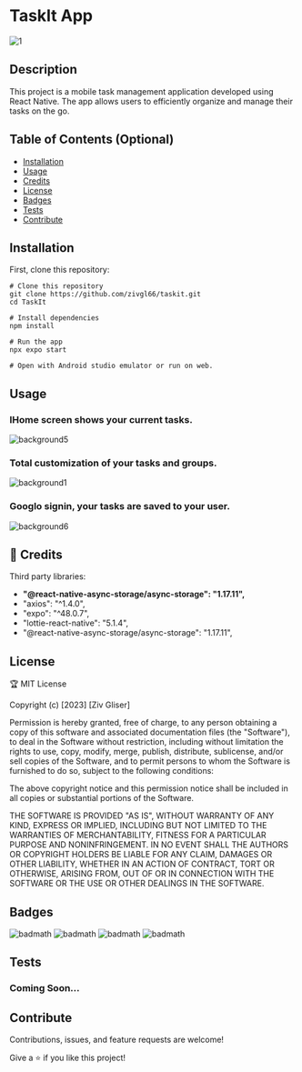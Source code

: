 
# TaskIt App

![1](https://github.com/Zivgl66/TaskIt/assets/95753868/ddd7b667-b7e7-41ef-b688-4947381045dc)


## Description

This project is a mobile task management application developed using React Native. The app allows users to efficiently organize and manage their tasks on the go.


## Table of Contents (Optional)

- [Installation](#installation)
- [Usage](#usage)
- [Credits](#credits)
- [License](#license)
- [Badges](#badges)
- [Tests](#tests)
- [Contribute](#contribute)
  

## Installation

First, clone this repository:

```
# Clone this repository
git clone https://github.com/zivgl66/taskit.git
cd TaskIt

# Install dependencies
npm install

# Run the app
npx expo start

# Open with Android studio emulator or run on web.

```

## Usage

### IHome screen shows your current tasks. 
![background5](https://github.com/Zivgl66/TaskIt/assets/95753868/064706b6-2bab-40f5-81d3-9ccf3e45f9e1)

### Total customization of your tasks and groups.
![background1](https://github.com/Zivgl66/TaskIt/assets/95753868/fc98f58e-068a-428e-9213-ba4e59fc7b7d)

### Googlo signin, your tasks are saved to your user.
![background6](https://github.com/Zivgl66/TaskIt/assets/95753868/dc1106ad-2ce7-471b-ad45-59c786c495a6)



## 🤝 Credits

Third party libraries:
- **"@react-native-async-storage/async-storage": "1.17.11",**
- "axios": "^1.4.0",
- "expo": "^48.0.7",
- "lottie-react-native": "5.1.4",
-   "@react-native-async-storage/async-storage": "1.17.11",
 

## License

🏆 MIT License

Copyright (c) [2023] [Ziv Gliser]

Permission is hereby granted, free of charge, to any person obtaining a copy
of this software and associated documentation files (the "Software"), to deal
in the Software without restriction, including without limitation the rights
to use, copy, modify, merge, publish, distribute, sublicense, and/or sell
copies of the Software, and to permit persons to whom the Software is
furnished to do so, subject to the following conditions:

The above copyright notice and this permission notice shall be included in all
copies or substantial portions of the Software.

THE SOFTWARE IS PROVIDED "AS IS", WITHOUT WARRANTY OF ANY KIND, EXPRESS OR
IMPLIED, INCLUDING BUT NOT LIMITED TO THE WARRANTIES OF MERCHANTABILITY,
FITNESS FOR A PARTICULAR PURPOSE AND NONINFRINGEMENT. IN NO EVENT SHALL THE
AUTHORS OR COPYRIGHT HOLDERS BE LIABLE FOR ANY CLAIM, DAMAGES OR OTHER
LIABILITY, WHETHER IN AN ACTION OF CONTRACT, TORT OR OTHERWISE, ARISING FROM,
OUT OF OR IN CONNECTION WITH THE SOFTWARE OR THE USE OR OTHER DEALINGS IN THE
SOFTWARE.

## Badges

![badmath](https://img.shields.io/badge/JavaScript-323330?style=for-the-badge&logo=javascript&logoColor=F7DF1E)
![badmath](https://img.shields.io/badge/React_Native-20232A?style=for-the-badge&logo=react&logoColor=61DAFB)
![badmath](https://img.shields.io/badge/Expo-1B1F23?style=for-the-badge&logo=expo&logoColor=white)
![badmath](https://img.shields.io/badge/json-5E5C5C?style=for-the-badge&logo=json&logoColor=white)



## Tests

### Coming Soon...


## Contribute

Contributions, issues, and feature requests are welcome!

Give a ⭐️ if you like this project!

